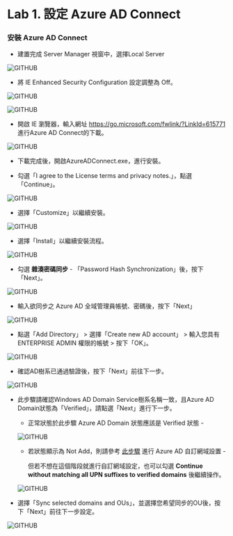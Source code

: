 # Lab 1. 設定 Azure AD Connect

### 安裝 Azure AD Connect

- 建置完成 Server Manager 視窗中，選擇Local Server<br>

![GITHUB](https://github.com/MarkChang-Core/AADC/blob/main/Image/image1.jpg)<br>

- 將 IE Enhanced Security Configuration 設定調整為 Off。<br>

![GITHUB](https://github.com/MarkChang-Core/AADC/blob/main/Image/image2.jpg)<br>

![GITHUB](https://github.com/MarkChang-Core/AADC/blob/main/Image/image3.jpg)<br>

- 開啟 IE 瀏覽器，輸入網址 https://go.microsoft.com/fwlink/?LinkId=615771 進行Azure AD Connect的下載。<br>

![GITHUB](https://github.com/MarkChang-Core/AADC/blob/main/Image/image4.jpg)<br>

- 下載完成後，開啟AzureADConnect.exe，進行安裝。<br>

- 勾選「I agree to the License terms and privacy notes.」，點選「Continue」。<br>

![GITHUB](https://github.com/MarkChang-Core/AADC/blob/main/Image/image5.jpg)<br>

- 選擇「Customize」以繼續安裝。<br>

![GITHUB](https://github.com/MarkChang-Core/AADC/blob/main/Image/image6.jpg)<br>

- 選擇「Install」以繼續安裝流程。<br>

![GITHUB](https://github.com/MarkChang-Core/AADC/blob/main/Image/image7.jpg)<br>

- 勾選 **雜湊密碼同步** - 「Password Hash Synchronization」後，按下「Next」。

![GITHUB](https://github.com/MarkChang-Core/AADC/blob/main/Image/image8.jpg)<br>

- 輸入欲同步之 Azure AD 全域管理員帳號、密碼後，按下「Next」<br>

![GITHUB](https://github.com/MarkChang-Core/AADC/blob/main/Image/image9.jpg)<br>

- 點選「Add Directory」 > 選擇「Create new AD account」 > 輸入您具有 ENTERPRISE ADMIN 權限的帳號 > 按下「OK」。<br>

![GITHUB](https://github.com/MarkChang-Core/AADC/blob/main/Image/image10.jpg)<br>

- 確認AD樹系已通過驗證後，按下「Next」前往下一步。<br>

![GITHUB](https://github.com/MarkChang-Core/AADC/blob/main/Image/image11.jpg)<br>

- 此步驟請確認Windows AD Domain Service樹系名稱一致，且Azure AD Domain狀態為「Verified」，請點選「Next」進行下一步。<br>
  
  - 正常狀態於此步驟 Azure AD Domain 狀態應該是 Verified 狀態 - <br>
  
  ![GITHUB](https://github.com/MarkChang-Core/AADC/blob/main/Image/image12.jpg)<br>
  
  - 若狀態顯示為 Not Add，則請參考 [此步驟](https://github.com/MarkChang-Core/AADC/blob/main/Lab2.md) 進行 Azure AD 自訂網域設置 - <br>
  
    但若不想在這個階段就進行自訂網域設定，也可以勾選 **Continue without matching all UPN suffixes to verified domains** 後繼續操作。

  ![GITHUB](https://github.com/MarkChang-Core/AADC/blob/main/Image/image13.jpg)<br>

- 選擇「Sync selected domains and OUs」，並選擇您希望同步的OU後，按下「Next」前往下一步設定。<br>

![GITHUB](https://github.com/MarkChang-Core/AADC/blob/main/Image/image14.jpg)<br>

